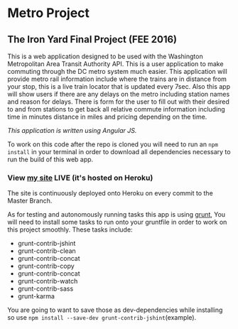 # **Metro Project**

## The Iron Yard Final Project (FEE 2016)

This is a web application designed to be used with the Washington Metropolitan Area Transit Authority API.
This is a user application to make commuting through the DC metro system much easier. This application will provide metro rail information include where the trains are in distance from your stop, this is a live train locator that is updated every 7sec. Also this app will show users if there are any delays on the metro including station names and reason for delays. There is form for the user to fill out with their desired to and from stations to get back all relative commute information including time in minutes distance in miles and pricing depending on the time.

*This application is written using Angular JS.*

To work on this code after the repo is cloned you will need to run an `npm install` in your terminal in order to download all dependencies necessary to run the build of this web app.

### View [my site](https://metropass.herokuapp.com) LIVE (it's hosted on Heroku)

The site is continuously deployed onto Heroku on every commit to the Master Branch.  


As for testing and autonomously running tasks this app is using [grunt](http://gruntjs.com/), You will need to install some tasks to run onto your gruntfile in order to work on this project smoothly.
These tasks include:
* grunt-contrib-jshint
* grunt-contrib-clean
* grunt-contrib-concat
* grunt-contrib-copy
* grunt-contrib-concat
* grunt-contrib-watch
* grunt-contrib-sass
* grunt-karma

You are going to want to save those as dev-dependencies while installing so use `npm install --save-dev grunt-contrib-jshint`(example). 
